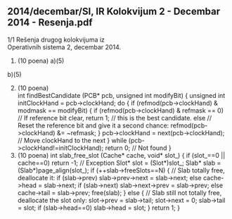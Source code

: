 2014/decembar/SI, IR Kolokvijum 2 - Decembar 2014 - Resenja.pdf
--------------------------------------------------------------------------------


1/1 
Rešenja drugog kolokvijuma iz  
Operativnih sistema 2, decembar 2014. 
1. (10 poena) 
a)(5) 
 
b)(5) 
 
2. (10 poena)  
int findBestCandidate (PCB* pcb, unsigned int modifyBit) { 
  unsigned int initClockHand = pcb->clockHand; 
  do { 
    if (refmod(pcb->clockHand) & modmask == modifyBit) { 
      if (refmod(pcb->clockHand) & refmask == 0) // If reference bit clear, 
        return 1; // this is the best candidate. 
      else // Reset the reference bit and give it a second chance: 
        refmod(pcb->clockHand) &= ~refmask; 
    } 
    pcb->clockHand = next(pcb->clockHand); // Move clockHand to the next 
  } while (pcb->clockHand!=initClockHand); 
  return 0; // Not found 
} 
3. (10 poena) 
int slab_free_slot (Cache* cache, void* slot_) { 
  if (slot_==0 || cache==0) return -1; // Exception 
  Slot* slot = (Slot*)slot_; 
  Slab* slab = (Slab*)page_align(slot_); 
  if (++slab->freeSlots==N) { 
    // Slab totally free, deallocate it: 
    if (slab->prev) slab->prev->next = slab->next; 
    else cache->head = slab->next; 
    if (slab->next) slab->next->prev = slab->prev; 
    else cache->tail = slab->prev; 
    free(slab); 
  } else { 
    // Slab still not totally free, deallocate the slot only: 
    slot->prev = slab->tail; 
    slot->next = 0; 
    slab->tail = slot; 
    if (slab->head==0) slab->head = slot; 
  } 
  return 1; 
} 
 